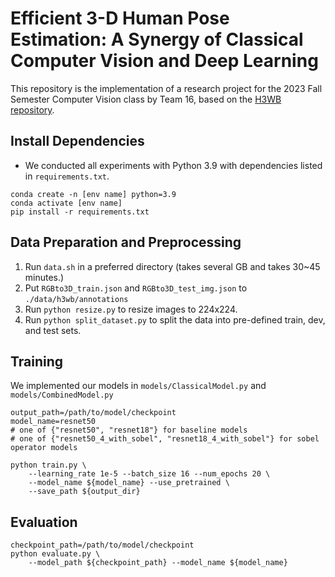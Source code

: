 # Efficient 3-D Human Pose Estimation: A Synergy of Classical Computer Vision and Deep Learning

This repository is the implementation of a research project for the 2023 Fall Semester Computer Vision class by Team 16, based on the [H3WB repository](https://github.com/wholebody3d/wholebody3d).

## Install Dependencies
- We conducted all experiments with Python 3.9 with dependencies listed in `requirements.txt`.
```
conda create -n [env name] python=3.9
conda activate [env name]
pip install -r requirements.txt
```

## Data Preparation and Preprocessing
1. Run `data.sh` in a preferred directory (takes several GB and takes 30~45 minutes.)
2. Put `RGBto3D_train.json` and  `RGBto3D_test_img.json` to `./data/h3wb/annotations `
3. Run `python resize.py` to resize images to 224x224.
4. Run `python split_dataset.py` to split the data into pre-defined train, dev, and test sets. 

## Training
We implemented our models in `models/ClassicalModel.py` and `models/CombinedModel.py`
```
output_path=/path/to/model/checkpoint
model_name=resnet50 
# one of {"resnet50", "resnet18"} for baseline models
# one of {"resnet50_4_with_sobel", "resnet18_4_with_sobel"} for sobel operator models

python train.py \
    --learning_rate 1e-5 --batch_size 16 --num_epochs 20 \
    --model_name ${model_name} --use_pretrained \
    --save_path ${output_dir}
```

## Evaluation

```
checkpoint_path=/path/to/model/checkpoint
python evaluate.py \
    --model_path ${checkpoint_path} --model_name ${model_name}
```
